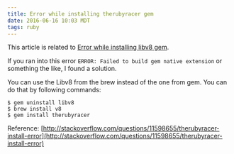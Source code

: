 ```yaml
---
title: Error while installing therubyracer gem
date: 2016-06-16 10:03 MDT
tags: ruby
---
```


This article is related to [Error while installing libv8 gem](/articles/2016/06/16/error-while-installing-libv8-gem.html).

If you ran into this error `ERROR: Failed to build gem native extension` or
something the like, I found a solution.

You can use the Libv8 from the brew instead of the one from gem. You can do that by following commands:

```
$ gem uninstall libv8
$ brew install v8
$ gem install therubyracer
```

Reference:
[http://stackoverflow.com/questions/11598655/therubyracer-install-error](http://stackoverflow.com/questions/11598655/therubyracer-install-error)

